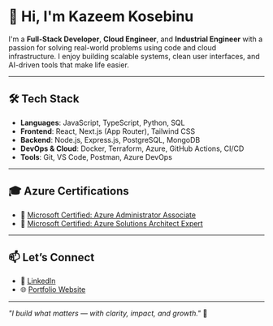 # 👋 Hi, I'm Kazeem Kosebinu

I'm a **Full-Stack Developer**, **Cloud Engineer**, and **Industrial Engineer** with a passion for solving real-world problems using code and cloud infrastructure. I enjoy building scalable systems, clean user interfaces, and AI-driven tools that make life easier.

---

## 🛠️ Tech Stack

- **Languages**: JavaScript, TypeScript, Python, SQL
- **Frontend**: React, Next.js (App Router), Tailwind CSS
- **Backend**: Node.js, Express.js, PostgreSQL, MongoDB
- **DevOps & Cloud**: Docker, Terraform, Azure, GitHub Actions, CI/CD
- **Tools**: Git, VS Code, Postman, Azure DevOps

---

## 🎓 Azure Certifications

- 🏅 [Microsoft Certified: Azure Administrator Associate](https://learn.microsoft.com/en-us/users/kazeemkosebinu-3035/credentials/ee7ba04e11599bb7)
- 🏅 [Microsoft Certified: Azure Solutions Architect Expert](https://learn.microsoft.com/en-us/users/kazeemkosebinu-3035/credentials/certification/azure-solutions-architect?tab=credentials-tab)

---

## 📫 Let’s Connect

- 🔗 [LinkedIn](https://www.linkedin.com/in/kazeemkosebinu/)
- 🌐 [Portfolio Website](https://kosebinu-portfolio-production.up.railway.app)

---

_"I build what matters — with clarity, impact, and growth."_ 🚀
